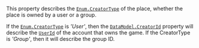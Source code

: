 This property describes the [`Enum.CreatorType`](https://create.roblox.com/docs/reference/engine/enums/CreatorType) of the place, whether the
place is owned by a user or a group.

If the [`Enum.CreatorType`](https://create.roblox.com/docs/reference/engine/enums/CreatorType) is *'User'*, then the
[`DataModel.CreatorId`](https://create.roblox.com/docs/reference/engine/classes/DataModel#CreatorId) property will describe the
[`UserId`](https://create.roblox.com/docs/reference/engine/classes/Player#UserId) of the account that owns the game. If the
CreatorType is *'Group'*, then it will describe the group ID.